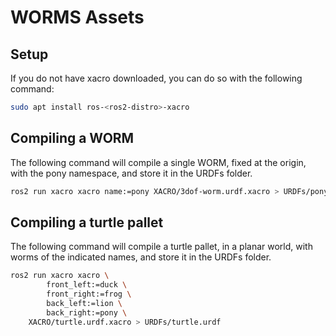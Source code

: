 # WORMS Assets

## Setup

If you do not have xacro downloaded, you can do so with the following command:

```bash
sudo apt install ros-<ros2-distro>-xacro
```

## Compiling a WORM

The following command will compile a single WORM, fixed at the origin, with the pony namespace, and store it in the URDFs folder.

```bash
ros2 run xacro xacro name:=pony XACRO/3dof-worm.urdf.xacro > URDFs/pony-worm.urdf
```

## Compiling a turtle pallet

The following command will compile a turtle pallet, in a planar world, with worms of the indicated names, and store it in the URDFs folder.

```bash
ros2 run xacro xacro \
        front_left:=duck \
        front_right:=frog \
        back_left:=lion \
        back_right:=pony \
    XACRO/turtle.urdf.xacro > URDFs/turtle.urdf
```
